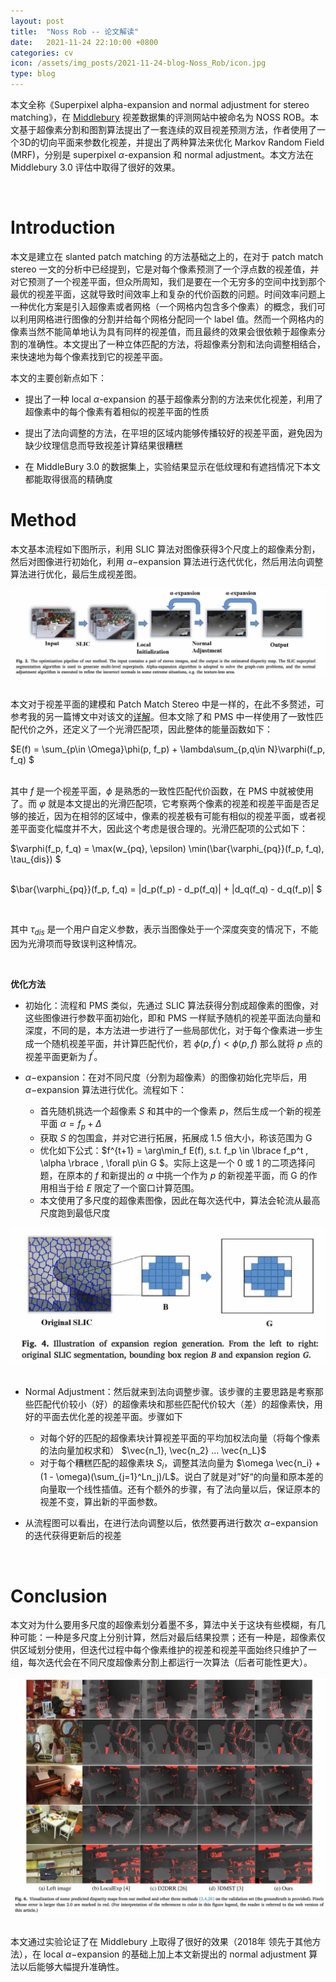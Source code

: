 ```yaml
---
layout: post
title:  "Noss Rob -- 论文解读"
date:   2021-11-24 22:10:00 +0800
categories: cv
icon: /assets/img_posts/2021-11-24-blog-Noss_Rob/icon.jpg
type: blog
---
```

本文全称《Superpixel alpha-expansion and normal adjustment for stereo matching》，在 [Middlebury](https://vision.middlebury.edu/stereo/eval3/) 视差数据集的评测网站中被命名为 NOSS ROB。本文基于超像素分割和图割算法提出了一套连续的双目视差预测方法，作者使用了一个3D的切向平面来参数化视差，并提出了两种算法来优化 Markov Random Field (MRF)，分别是 superpixel $\alpha$-expansion 和 normal adjustment。本文方法在 Middlebury 3.0 评估中取得了很好的效果。

<br>

# Introduction
本文是建立在 slanted patch matching 的方法基础之上的，在对于 patch match stereo 一文的分析中已经提到，它是对每个像素预测了一个浮点数的视差值，并对它预测了一个视差平面，但众所周知，我们是要在一个无穷多的空间中找到那个最优的视差平面，这就导致时间效率上和复杂的代价函数的问题。时间效率问题上一种优化方案是引入超像素或者网格（一个网格内包含多个像素）的概念，我们可以利用网格进行图像的分割并给每个网格分配同一个 label 值。然而一个网格内的像素当然不能简单地认为具有同样的视差值，而且最终的效果会很依赖于超像素分割的准确性。本文提出了一种立体匹配的方法，将超像素分割和法向调整相结合，来快速地为每个像素找到它的视差平面。

本文的主要创新点如下：
* 提出了一种 local $\alpha$-expansion 的基于超像素分割的方法来优化视差，利用了超像素中的每个像素有着相似的视差平面的性质

* 提出了法向调整的方法，在平坦的区域内能够传播较好的视差平面，避免因为缺少纹理信息而导致视差计算结果很糟糕

* 在 MiddleBury 3.0 的数据集上，实验结果显示在低纹理和有遮挡情况下本文都能取得很高的精确度

# Method
本文基本流程如下图所示，利用 SLIC 算法对图像获得3个尺度上的超像素分割，然后对图像进行初始化，利用 $\alpha-$expansion 算法进行迭代优化，然后用法向调整算法进行优化，最后生成视差图。

<div class="home">
  <img class="image-item" src="/assets/img_posts/2021-11-24-blog-Noss_Rob/fig1.jpg">
</div>
<br>

本文对于视差平面的建模和 Patch Match Stereo 中是一样的，在此不多赘述，可参考我的另一篇博文中对该文的[详解](/cv/2021/11/27/blog-PatchMatchStereo.html)。但本文除了和 PMS 中一样使用了一致性匹配代价之外，还定义了一个光滑匹配项，因此整体的能量函数如下：

<div class="equation">
$E(f) = \sum_{p\in \Omega}\phi(p, f_p) + \lambda\sum_{p,q\in N}\varphi(f_p, f_q) $
</div>
<br>

其中 $f$ 是一个视差平面，$\phi$ 是熟悉的一致性匹配代价函数，在 PMS 中就被使用了。而 $\varphi$ 就是本文提出的光滑匹配项，它考察两个像素的视差和视差平面是否足够的接近，因为在相邻的区域中，像素的视差极有可能有相似的视差平面，或者视差平面变化幅度并不大，因此这个考虑是很合理的。光滑匹配项的公式如下：

<div class="equation">
$\varphi(f_p, f_q) = \max(w_{pq}, \epsilon) \min(\bar{\varphi_{pq}}(f_p, f_q), \tau_{dis}) $
<br>
<br>

$\bar{\varphi_{pq}}(f_p, f_q) = |d_p(f_p) - d_p(f_q)| + |d_q(f_q) - d_q(f_p)| $
</div>
<br>

其中 $\tau_{dis}$ 是一个用户自定义参数，表示当图像处于一个深度突变的情况下，不能因为光滑项而导致误判这种情况。

<br>

**优化方法**

* 初始化：流程和 PMS 类似，先通过 SLIC 算法获得分割成超像素的图像，对这些图像进行参数平面初始化，即和 PMS 一样赋予随机的视差平面法向量和深度，不同的是，本方法进一步进行了一些局部优化，对于每个像素进一步生成一个随机视差平面，并计算匹配代价，若 $\phi(p, f^{\prime}) < \phi(p, f)$ 那么就将 $p$ 点的视差平面更新为 $f^{\prime}$。

* $\alpha-$expansion：在对不同尺度（分割为超像素）的图像初始化完毕后，用 $\alpha-$expansion 算法进行优化。流程如下：
  * 首先随机挑选一个超像素 $S$ 和其中的一个像素 $p$，然后生成一个新的视差平面 $\alpha = f_p + \Delta$
  * 获取 $S$ 的包围盒，并对它进行拓展，拓展成 1.5 倍大小，称该范围为 G
  * 优化如下公式：$f^{t+1} = \arg\min_f E(f), s.t. f_p \in \lbrace f_p^t , \alpha \rbrace , \forall p\in G $。实际上这是一个 0 或 1 的二项选择问题，在原本的 $f$ 和新提出的 $\alpha$ 中挑一个作为 $p$ 的新视差平面，而 G 的作用相当于给 $E$ 限定了一个窗口计算范围。
  * 本文使用了多尺度的超像素图像，因此在每次迭代中，算法会轮流从最高尺度跑到最低尺度


<div class="home">
  <img class="image-item" src="/assets/img_posts/2021-11-24-blog-Noss_Rob/fig2.jpg">
</div>
<br>

* Normal Adjustment：然后就来到法向调整步骤。该步骤的主要思路是考察那些匹配代价较小（好）的超像素块和那些匹配代价较大（差）的超像素快，用好的平面去优化差的视差平面。步骤如下
  * 对每个好的匹配的超像素块计算视差平面的平均加权法向量（将每个像素的法向量加权求和） $\vec{n_1}, \vec{n_2} ... \vec{n_L}$
  * 对于每个糟糕匹配的超像素块 $S_i$，调整其法向量为 $\omega \vec{n_i} + (1 - \omega)(\sum_{j=1}^Ln_j)/L$。说白了就是对”好“的向量和原本差的向量取一个线性插值。还有个额外的步骤，有了法向量以后，保证原本的视差不变，算出新的平面参数。

* 从流程图可以看出，在进行法向调整以后，依然要再进行数次 $\alpha-$expansion 的迭代获得更新后的视差

<br>

# Conclusion
本文对为什么要用多尺度的超像素划分着墨不多，算法中关于这块有些模糊，有几种可能：一种是多尺度上分别计算，然后对最后结果投票；还有一种是，超像素仅供区域划分使用，但迭代过程中每个像素维护的视差和视差平面始终只维护了一组，每次迭代会在不同尺度超像素分割上都运行一次算法（后者可能性更大）。

<div class="home">
  <img class="image-item" src="/assets/img_posts/2021-11-24-blog-Noss_Rob/fig3.jpg">
</div>
<br>

本文通过实验论证了在 Middlebury 上取得了很好的效果（2018年 领先于其他方法），在 local $\alpha-$expansion 的基础上加上本文新提出的 normal adjustment 算法以后能够大幅提升准确性。